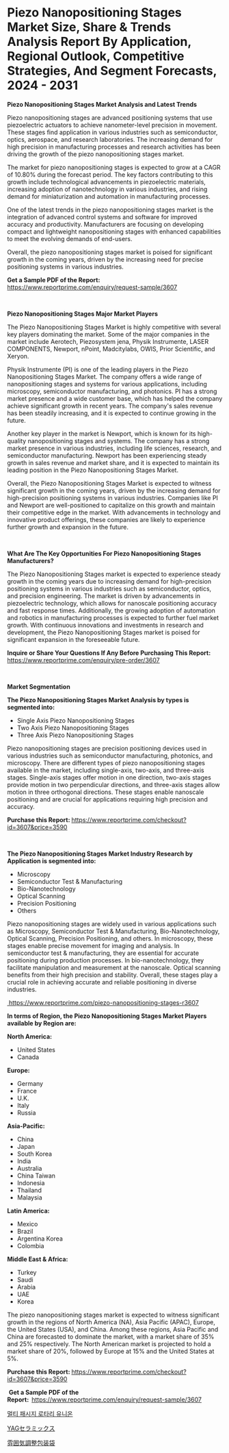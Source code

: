 <p><h1>Piezo Nanopositioning Stages Market Size, Share & Trends Analysis Report By Application, Regional Outlook, Competitive Strategies, And Segment Forecasts, 2024 - 2031</h1></p><p><strong>Piezo Nanopositioning Stages Market Analysis and Latest Trends</strong></p>
<p><p>Piezo nanopositioning stages are advanced positioning systems that use piezoelectric actuators to achieve nanometer-level precision in movement. These stages find application in various industries such as semiconductor, optics, aerospace, and research laboratories. The increasing demand for high precision in manufacturing processes and research activities has been driving the growth of the piezo nanopositioning stages market.</p><p>The market for piezo nanopositioning stages is expected to grow at a CAGR of 10.80% during the forecast period. The key factors contributing to this growth include technological advancements in piezoelectric materials, increasing adoption of nanotechnology in various industries, and rising demand for miniaturization and automation in manufacturing processes.</p><p>One of the latest trends in the piezo nanopositioning stages market is the integration of advanced control systems and software for improved accuracy and productivity. Manufacturers are focusing on developing compact and lightweight nanopositioning stages with enhanced capabilities to meet the evolving demands of end-users.</p><p>Overall, the piezo nanopositioning stages market is poised for significant growth in the coming years, driven by the increasing need for precise positioning systems in various industries.</p></p>
<p><strong>Get a Sample PDF of the Report:&nbsp;</strong> <a href="https://www.reportprime.com/enquiry/request-sample/3607">https://www.reportprime.com/enquiry/request-sample/3607</a></p>
<p>&nbsp;</p>
<p><strong>Piezo Nanopositioning Stages Major Market Players</strong></p>
<p><p>The Piezo Nanopositioning Stages Market is highly competitive with several key players dominating the market. Some of the major companies in the market include Aerotech, Piezosystem jena, Physik Instrumente, LASER COMPONENTS, Newport, nPoint, Madcitylabs, OWIS, Prior Scientific, and Xeryon.</p><p>Physik Instrumente (PI) is one of the leading players in the Piezo Nanopositioning Stages Market. The company offers a wide range of nanopositioning stages and systems for various applications, including microscopy, semiconductor manufacturing, and photonics. PI has a strong market presence and a wide customer base, which has helped the company achieve significant growth in recent years. The company's sales revenue has been steadily increasing, and it is expected to continue growing in the future.</p><p>Another key player in the market is Newport, which is known for its high-quality nanopositioning stages and systems. The company has a strong market presence in various industries, including life sciences, research, and semiconductor manufacturing. Newport has been experiencing steady growth in sales revenue and market share, and it is expected to maintain its leading position in the Piezo Nanopositioning Stages Market.</p><p>Overall, the Piezo Nanopositioning Stages Market is expected to witness significant growth in the coming years, driven by the increasing demand for high-precision positioning systems in various industries. Companies like PI and Newport are well-positioned to capitalize on this growth and maintain their competitive edge in the market. With advancements in technology and innovative product offerings, these companies are likely to experience further growth and expansion in the future.</p></p>
<p>&nbsp;</p>
<p><strong>What Are The Key Opportunities For Piezo Nanopositioning Stages Manufacturers?</strong></p>
<p><p>The Piezo Nanopositioning Stages market is expected to experience steady growth in the coming years due to increasing demand for high-precision positioning systems in various industries such as semiconductor, optics, and precision engineering. The market is driven by advancements in piezoelectric technology, which allows for nanoscale positioning accuracy and fast response times. Additionally, the growing adoption of automation and robotics in manufacturing processes is expected to further fuel market growth. With continuous innovations and investments in research and development, the Piezo Nanopositioning Stages market is poised for significant expansion in the foreseeable future.</p></p>
<p><strong>Inquire or Share Your Questions If Any Before Purchasing This Report:</strong> <a href="https://www.reportprime.com/enquiry/pre-order/3607">https://www.reportprime.com/enquiry/pre-order/3607</a></p>
<p>&nbsp;</p>
<p><strong>Market Segmentation</strong></p>
<p><strong>The Piezo Nanopositioning Stages Market Analysis by types is segmented into:</strong></p>
<p><ul><li>Single Axis Piezo Nanopositioning Stages</li><li>Two Axis Piezo Nanopositioning Stages</li><li>Three Axis Piezo Nanopositioning Stages</li></ul></p>
<p><p>Piezo nanopositioning stages are precision positioning devices used in various industries such as semiconductor manufacturing, photonics, and microscopy. There are different types of piezo nanopositioning stages available in the market, including single-axis, two-axis, and three-axis stages. Single-axis stages offer motion in one direction, two-axis stages provide motion in two perpendicular directions, and three-axis stages allow motion in three orthogonal directions. These stages enable nanoscale positioning and are crucial for applications requiring high precision and accuracy.</p></p>
<p><strong>Purchase this Report:&nbsp;</strong><a href="https://www.reportprime.com/checkout?id=3607&price=3590">https://www.reportprime.com/checkout?id=3607&price=3590</a></p>
<p>&nbsp;</p>
<p><strong>The Piezo Nanopositioning Stages Market Industry Research by Application is segmented into:</strong></p>
<p><ul><li>Microscopy</li><li>Semiconductor Test & Manufacturing</li><li>Bio-Nanotechnology</li><li>Optical Scanning</li><li>Precision Positioning</li><li>Others</li></ul></p>
<p><p>Piezo nanopositioning stages are widely used in various applications such as Microscopy, Semiconductor Test & Manufacturing, Bio-Nanotechnology, Optical Scanning, Precision Positioning, and others. In microscopy, these stages enable precise movement for imaging and analysis. In semiconductor test & manufacturing, they are essential for accurate positioning during production processes. In bio-nanotechnology, they facilitate manipulation and measurement at the nanoscale. Optical scanning benefits from their high precision and stability. Overall, these stages play a crucial role in achieving accurate and reliable positioning in diverse industries.</p></p>
<p><a href="https://www.reportprime.com/piezo-nanopositioning-stages-r3607">&nbsp;https://www.reportprime.com/piezo-nanopositioning-stages-r3607</a></p>
<p><strong>In terms of Region, the Piezo Nanopositioning Stages Market Players available by Region are:</strong></p>
<p>
    <p> <strong> North America: </strong>
        <ul>
            <li>United States</li>
            <li>Canada</li>
        </ul>
        </p> 
    <p> <strong> Europe: </strong>
        <ul>
            <li>Germany</li>
            <li>France</li>
            <li>U.K.</li>
            <li>Italy</li>
            <li>Russia</li>
        </ul>
        </p> 
    <p> <strong> Asia-Pacific: </strong>
        <ul>
            <li>China</li>
            <li>Japan</li>
            <li>South Korea</li>
            <li>India</li>
            <li>Australia</li>
            <li>China Taiwan</li>
            <li>Indonesia</li>
            <li>Thailand</li>
            <li>Malaysia</li>
        </ul>
        </p> 
    <p> <strong> Latin America: </strong>
        <ul>
            <li>Mexico</li>
            <li>Brazil</li>
            <li>Argentina Korea</li>
            <li>Colombia</li>
        </ul>
        </p> 
    <p> <strong> Middle East & Africa: </strong>
        <ul>
            <li>Turkey</li>
            <li>Saudi</li>
            <li>Arabia</li>
            <li>UAE</li>
            <li>Korea</li>
        </ul>
    </p>
    </p>
<p><p>The piezo nanopositioning stages market is expected to witness significant growth in the regions of North America (NA), Asia Pacific (APAC), Europe, the United States (USA), and China. Among these regions, Asia Pacific and China are forecasted to dominate the market, with a market share of 35% and 25% respectively. The North American market is projected to hold a market share of 20%, followed by Europe at 15% and the United States at 5%.</p></p>
<p><strong>Purchase this Report: </strong><a href="https://www.reportprime.com/checkout?id=3607&price=3590">https://www.reportprime.com/checkout?id=3607&price=3590</a></p>
<p>&nbsp;<strong>Get a Sample PDF of the Report:&nbsp;&nbsp;</strong><a href="https://www.reportprime.com/enquiry/request-sample/3607">https://www.reportprime.com/enquiry/request-sample/3607</a></p>
<p><strong></strong></p>
<p><p><a href="https://medium.com/@leonidasalazar756/%EB%8B%A4%EC%A4%91-%ED%86%B5%EA%B3%BC-%ED%9A%8C%EC%A0%84-%EC%A1%B0%ED%95%A9-%EC%8B%9C%EC%9E%A5-%EA%B7%9C%EB%AA%A8-%EC%8B%9C%EC%9E%A5-%EC%A0%84%EB%A7%9D-%EB%B0%8F-%EC%8B%9C%EC%9E%A5-%EC%98%88%EC%B8%A1-2024%EB%85%84%EB%B6%80%ED%84%B0-2031%EB%85%84-93bc8b4ede80">멀티 패시지 로타리 유니온</a></p><p><a href="https://github.com/mohamedbakry57/Market-Research-Report-List-3/blob/main/262793277782.md">YAGセラミックス</a></p><p><a href="https://medium.com/@carllane655/%E5%A4%89%E6%80%A7%E5%A4%A7%E6%B0%97%E5%8C%85%E8%A3%85%E8%A2%8B%E5%B8%82%E5%A0%B4-%E5%B8%82%E5%A0%B4cagr-%E5%B8%82%E5%A0%B4%E3%83%88%E3%83%AC%E3%83%B3%E3%83%89-%E3%81%8A%E3%82%88%E3%81%B3%E6%88%90%E9%95%B7%E6%88%A6%E7%95%A5%E3%81%AB%E5%AF%BE%E3%81%99%E3%82%8B%E8%A6%8B%E8%A7%A3-ed99f7e8c02e">雰囲気調整包装袋</a></p></p>
